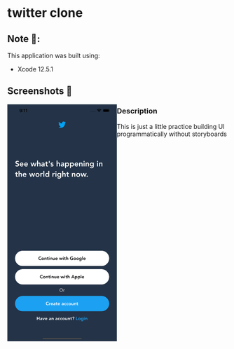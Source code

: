 # twitter clone

## Note 🚧:
This application was built using:
* Xcode 12.5.1

## Screenshots 📲
<img align='left'  src="twitter-clone/Assets.xcassets/screen1.imageset/screen1.png"  width="250">

### Description
This is just a little practice building UI programmatically without storyboards
